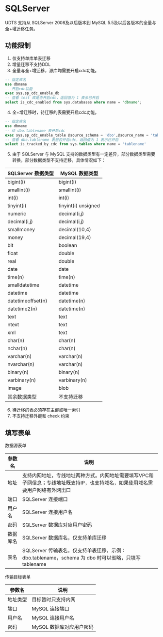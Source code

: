 # SQLServer

UDTS 支持从 SQLServer 2008及以后版本到 MySQL 5.5及以后各版本的全量与全+增迁移任务。

## 功能限制
1. 仅支持单库单表迁移
2. 增量迁移不支持DDL
3. 全量与全+增迁移，源库均需要开启cdc功能。
```sql
-- 指定库名
use dbname
-- 开启cdc功能
exec sys.sp_cdc_enable_db
-- 查看 test 库是否开启cdc，返回值为 1 表示已开启
select is_cdc_enabled from sys.databases where name = "dbname";
```
4. 全+增迁移时，待迁移的表需要开启cdc功能。
```sql
-- 指定库名
use dbname
-- 给 dbo.tablename 表开启cdc
exec sys.sp_cdc_enable_table @source_schema = 'dbo',@source_name = 'tablename',@role_name = null;
-- 查看 dbo.tablename 表是否开启cdc，返回值为 1 表示已开启
select is_tracked_by_cdc from sys.tables where name = 'tablename'
```
5. 由于 SQLServer 与 MySQL 支持的数据类型有一定差异，部分数据类型需要转换，部分数据类型不支持迁移，具体情况如下：

| SQLServer 数据类型 | MySQL 数据类型      |
| ------------------ | ------------------- |
| bigint(i)          | bigint(i)           |
| smallint(i)        | smallint(i)         |
| int(i)             | int(i)              |
| tinyint(i)         | tinyint(i) unsigned |
| numeric            | decimal(i,j)        |
| decimal(i,j)       | decimal(i,j)        |
| smallmoney         | decimal(10,4)       |
| money              | decimal(19,4)       |
| bit                | boolean             |
| float              | double              |
| real               | double              |
| date               | date                |
| time(n)            | time(n)             |
| smalldatetime      | datetime            |
| datetime           | datetime            |
| datetimeoffset(n)  | datetime(n)         |
| datetime2(n)       | datetime(n)         |
| text               | text                |
| ntext              | text                |
| xml                | text                |
| char(n)            | char(n)             |
| nchar(n)           | char(n)             |
| varchar(n)         | varchar(n)          |
| nvarchar(n)        | varchar(n)          |
| binary(n)          | binary(n)           |
| varbinary(n)       | varbinary(n)        |
| image              | blob                |
| 其余数据类型       | 不支持迁移          |

6. 待迁移的表必须存在主键或唯一索引
7. 不支持迁移外键和 check 约束

## 填写表单

数据源表单

| 参数名   | 说明                                                                                                                            |
| -------- | ------------------------------------------------------------------------------------------------------------------------------- |
| 地址     | 支持内网地址，专线地址两种方式。内网地址需要填写VPC和子网信息；专线地址既支持IP，也支持域名，如果使用域名需要用户网络有外网出口 |
| 端口     | SQLServer 连接端口                                                                                                              |
| 用户名   | SQLServer 连接用户名                                                                                                            |
| 密码     | SQLServer 数据库对应用户密码                                                                                                    |
| 数据库名 | SQLServer 数据库名，仅支持单库迁移                                                                                              |
| 表名     | SQLServer 传输表名，仅支持单表迁移，示例：dbo.tablename，schema 为 dbo 时可以省略，只填写 tablename                             |


传输目标表单

| 参数名   | 说明                     |
| -------- | ------------------------ |
| 地址类型 | 目标暂时只支持内网       |
| 端口     | MySQL 连接端口           |
| 用户名   | MySQL 连接用户名         |
| 密码     | MySQL 数据库对应用户密码 |